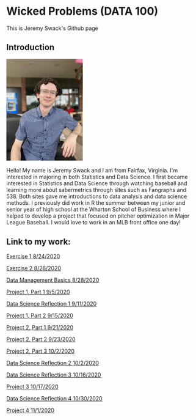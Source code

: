 # Wicked Problems (DATA 100)

This is Jeremy Swack's Github page

## Introduction

<img src="Jeremy_Github.jpg" alt="drawing" width="200"/>

Hello! My name is Jeremy Swack and I am from Fairfax, Virginia. I'm interested in majoring in both Statistics and Data Science. I first became interested in Statistics and Data Science through watching baseball and learning more about sabermetrics through sites such as Fangraphs and 538. Both sites gave me introductions to data analysis and data science methods. I previously did work in R the summer between my junior and senior year of high school at the Wharton School of Business where I helped to develop a project that focused on pitcher optimization in Major League Baseball. I would love to work in an MLB front office one day!

## Link to my work:

[Exercise 1 8/24/2020](DATA_100_Day_1.md)

[Exercise 2 8/26/2020](DATA_100_Day_2.md)

[Data Management Basics 8/28/2020](DATA_100_data_management_basics.md)

[Project 1, Part 1 9/5/2020](project_1_part_1.md)

[Data Science Reflection 1 9/11/2020](data_science_reflection_1_deep_qb.md)

[Project 1, Part 2 9/15/2020](project_1_part_2.md)

[Project 2, Part 1 9/21/2020](project_2_part_1.md)

[Project 2, Part 2 9/23/2020](project_2_part_2.md)

[Project 2, Part 3 10/2/2020](project_2_part_3.md)

[Data Science Reflection 2 10/2/2020](data_science_reflection_2_pitch_framing.md)

[Data Science Reflection 3 10/16/2020](data_science_reflection_3_GIS.md)

[Project 3 10/17/2020](project_3.md)

[Data Science Reflection 4 10/30/2020](data_science_reflection_4_TikTok.md)

[Project 4 11/1/2020](project_4.md)


